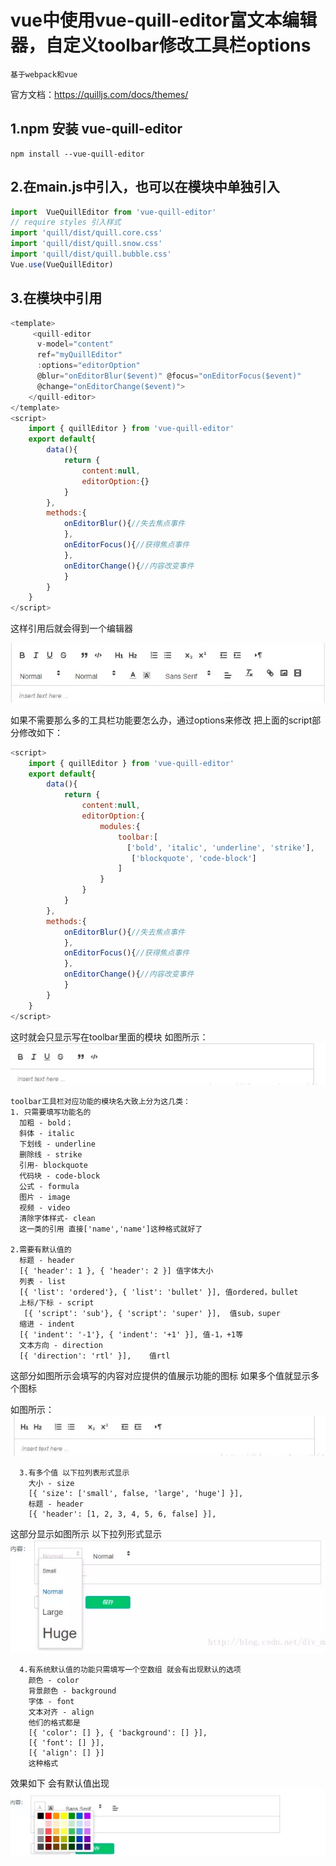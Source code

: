 # vue中使用vue-quill-editor富文本编辑器，自定义toolbar修改工具栏options
    基于webpack和vue
官方文档：https://quilljs.com/docs/themes/

## 1.npm 安装 vue-quill-editor
    npm install --vue-quill-editor

## 2.在main.js中引入，也可以在模块中单独引入
```JavaScript
import  VueQuillEditor from 'vue-quill-editor'
// require styles 引入样式
import 'quill/dist/quill.core.css'
import 'quill/dist/quill.snow.css'
import 'quill/dist/quill.bubble.css'
Vue.use(VueQuillEditor)
```
## 3.在模块中引用
```JavaScript
<template>
     <quill-editor 
      v-model="content" 
      ref="myQuillEditor" 
      :options="editorOption" 
      @blur="onEditorBlur($event)" @focus="onEditorFocus($event)"
      @change="onEditorChange($event)">
    </quill-editor>
</template> 
<script>
    import { quillEditor } from 'vue-quill-editor'
    export default{
        data(){
            return {
                content:null,
                editorOption:{}
            }
        },
        methods:{
            onEditorBlur(){//失去焦点事件
            },
            onEditorFocus(){//获得焦点事件
            },
            onEditorChange(){//内容改变事件
            }
        }
    }
</script>   
```
这样引用后就会得到一个编辑器

![Image text](https://raw.githubusercontent.com/rainyGLC/gitPress/master/images/vueQuill.png)

如果不需要那么多的工具栏功能要怎么办，通过options来修改
把上面的script部分修改如下：
```JavaScript
<script>
    import { quillEditor } from 'vue-quill-editor'
    export default{
        data(){
            return {
                content:null,
                editorOption:{
                    modules:{
                        toolbar:[
                          ['bold', 'italic', 'underline', 'strike'],        // toggled buttons
                           ['blockquote', 'code-block']
                        ]
                    }
                }
            }
        },
        methods:{
            onEditorBlur(){//失去焦点事件
            },
            onEditorFocus(){//获得焦点事件
            },
            onEditorChange(){//内容改变事件
            }
        }
    }
</script>   

```
这时就会只显示写在toolbar里面的模块
如图所示：
![Image text](https://raw.githubusercontent.com/rainyGLC/gitPress/master/images/vueQuill2.png)

    toolbar工具栏对应功能的模块名大致上分为这几类：
    1. 只需要填写功能名的
      加粗 - bold；
      斜体 - italic
      下划线 - underline
      删除线 - strike
      引用- blockquote
      代码块 - code-block
      公式 - formula
      图片 - image
      视频 - video
      清除字体样式- clean
      这一类的引用 直接['name','name']这种格式就好了

    2.需要有默认值的
      标题 - header  
      [{ 'header': 1 }, { 'header': 2 }] 值字体大小
      列表 - list 
      [{ 'list': 'ordered'}, { 'list': 'bullet' }], 值ordered，bullet
      上标/下标 - script 
       [{ 'script': 'sub'}, { 'script': 'super' }],  值sub，super
      缩进 - indent
      [{ 'indent': '-1'}, { 'indent': '+1' }], 值-1，+1等
      文本方向 - direction
      [{ 'direction': 'rtl' }],    值rtl

这部分如图所示会填写的内容对应提供的值展示功能的图标 如果多个值就显示多个图标

如图所示：
![Image text](https://raw.githubusercontent.com/rainyGLC/gitPress/master/images/vueQuill3.png)

      3.有多个值 以下拉列表形式显示
        大小 - size
        [{ 'size': ['small', false, 'large', 'huge'] }],  
        标题 - header
        [{ 'header': [1, 2, 3, 4, 5, 6, false] }],
这部分显示如图所示 以下拉列形式显示
![Image text](https://raw.githubusercontent.com/rainyGLC/gitPress/master/images/vue-quill4.png)

      4.有系统默认值的功能只需填写一个空数组 就会有出现默认的选项
        颜色 - color
        背景颜色 - background
        字体 - font
        文本对齐 - align
        他们的格式都是
        [{ 'color': [] }, { 'background': [] }], 
        [{ 'font': [] }],
        [{ 'align': [] }]
        这种格式

效果如下 会有默认值出现
![Image text](https://raw.githubusercontent.com/rainyGLC/gitPress/master/images/vueQuil5.png)